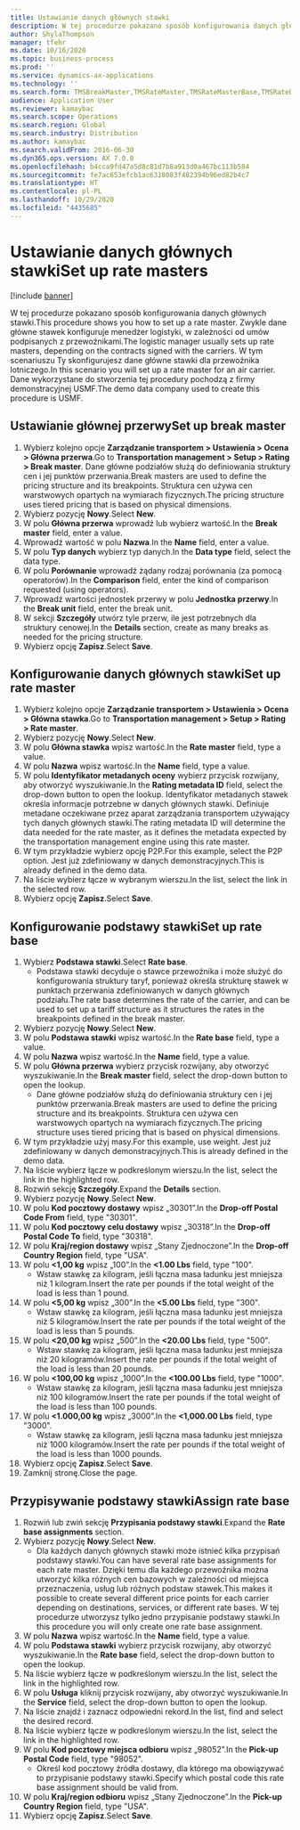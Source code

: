 ```yaml
---
title: Ustawianie danych głównych stawki
description: W tej procedurze pokazano sposób konfigurowania danych głównych stawki.
author: ShylaThompson
manager: tfehr
ms.date: 10/16/2020
ms.topic: business-process
ms.prod: ''
ms.service: dynamics-ax-applications
ms.technology: ''
ms.search.form: TMSBreakMaster,TMSRateMaster,TMSRateMasterBase,TMSRateBaseType, TMSRouteWorkbench
audience: Application User
ms.reviewer: kamaybac
ms.search.scope: Operations
ms.search.region: Global
ms.search.industry: Distribution
ms.author: kamaybac
ms.search.validFrom: 2016-06-30
ms.dyn365.ops.version: AX 7.0.0
ms.openlocfilehash: b4cca9fd47a5d8c81d7b8a913d0a467bc113b584
ms.sourcegitcommit: fe7ac653efcb1ac6318083f482394b96ed82b4c7
ms.translationtype: HT
ms.contentlocale: pl-PL
ms.lasthandoff: 10/29/2020
ms.locfileid: "4435685"
---
```

# <a name="set-up-rate-masters"></a><span data-ttu-id="92567-103">Ustawianie danych głównych stawki</span><span class="sxs-lookup"><span data-stu-id="92567-103">Set up rate masters</span></span>

[!include [banner](../../includes/banner.md)]

<span data-ttu-id="92567-104">W tej procedurze pokazano sposób konfigurowania danych głównych stawki.</span><span class="sxs-lookup"><span data-stu-id="92567-104">This procedure shows you how to set up a rate master.</span></span> <span data-ttu-id="92567-105">Zwykle dane główne stawek konfiguruje menedżer logistyki, w zależności od umów podpisanych z przewoźnikami.</span><span class="sxs-lookup"><span data-stu-id="92567-105">The logistic manager usually sets up rate masters, depending on the contracts signed with the carriers.</span></span> <span data-ttu-id="92567-106">W tym scenariuszu Ty skonfigurujesz dane główne stawki dla przewoźnika lotniczego.</span><span class="sxs-lookup"><span data-stu-id="92567-106">In this scenario you will set up a rate master for an air carrier.</span></span> <span data-ttu-id="92567-107">Dane wykorzystane do stworzenia tej procedury pochodzą z firmy demonstracyjnej USMF.</span><span class="sxs-lookup"><span data-stu-id="92567-107">The demo data company used to create this procedure is USMF.</span></span>

## <a name="set-up-break-master"></a><span data-ttu-id="92567-108">Ustawianie głównej przerwy</span><span class="sxs-lookup"><span data-stu-id="92567-108">Set up break master</span></span>

1. <span data-ttu-id="92567-109">Wybierz kolejno opcje **Zarządzanie transportem > Ustawienia > Ocena > Główna przerwa**.</span><span class="sxs-lookup"><span data-stu-id="92567-109">Go to **Transportation management > Setup > Rating > Break master**.</span></span> <span data-ttu-id="92567-110">Dane główne podziałów służą do definiowania struktury cen i jej punktów przerwania.</span><span class="sxs-lookup"><span data-stu-id="92567-110">Break masters are used to define the pricing structure and its breakpoints.</span></span> <span data-ttu-id="92567-111">Struktura cen używa cen warstwowych opartych na wymiarach fizycznych.</span><span class="sxs-lookup"><span data-stu-id="92567-111">The pricing structure uses tiered pricing that is based on physical dimensions.</span></span>  
1. <span data-ttu-id="92567-112">Wybierz pozycję **Nowy**.</span><span class="sxs-lookup"><span data-stu-id="92567-112">Select **New**.</span></span>
1. <span data-ttu-id="92567-113">W polu **Główna przerwa** wprowadź lub wybierz wartość.</span><span class="sxs-lookup"><span data-stu-id="92567-113">In the **Break master** field, enter a value.</span></span>
1. <span data-ttu-id="92567-114">Wprowadź wartość w polu **Nazwa**.</span><span class="sxs-lookup"><span data-stu-id="92567-114">In the **Name** field, enter a value.</span></span>
1. <span data-ttu-id="92567-115">W polu **Typ danych** wybierz typ danych.</span><span class="sxs-lookup"><span data-stu-id="92567-115">In the **Data type** field, select the data type.</span></span>
1. <span data-ttu-id="92567-116">W polu **Porównanie** wprowadź żądany rodzaj porównania (za pomocą operatorów).</span><span class="sxs-lookup"><span data-stu-id="92567-116">In the **Comparison** field, enter the kind of comparison requested (using operators).</span></span>
1. <span data-ttu-id="92567-117">Wprowadź wartości jednostek przerwy w polu **Jednostka przerwy**.</span><span class="sxs-lookup"><span data-stu-id="92567-117">In the **Break unit** field, enter the break unit.</span></span>
1. <span data-ttu-id="92567-118">W sekcji **Szczegóły** utwórz tyle przerw, ile jest potrzebnych dla struktury cenowej.</span><span class="sxs-lookup"><span data-stu-id="92567-118">In the **Details** section, create as many breaks as needed for the pricing structure.</span></span>
1. <span data-ttu-id="92567-119">Wybierz opcję **Zapisz**.</span><span class="sxs-lookup"><span data-stu-id="92567-119">Select **Save**.</span></span>

## <a name="set-up-rate-master"></a><span data-ttu-id="92567-120">Konfigurowanie danych głównych stawki</span><span class="sxs-lookup"><span data-stu-id="92567-120">Set up rate master</span></span>

1. <span data-ttu-id="92567-121">Wybierz kolejno opcje **Zarządzanie transportem > Ustawienia > Ocena > Główna stawka**.</span><span class="sxs-lookup"><span data-stu-id="92567-121">Go to **Transportation management > Setup > Rating > Rate master**.</span></span>
1. <span data-ttu-id="92567-122">Wybierz pozycję **Nowy**.</span><span class="sxs-lookup"><span data-stu-id="92567-122">Select **New**.</span></span>
1. <span data-ttu-id="92567-123">W polu **Główna stawka** wpisz wartość.</span><span class="sxs-lookup"><span data-stu-id="92567-123">In the **Rate master** field, type a value.</span></span>
1. <span data-ttu-id="92567-124">W polu **Nazwa** wpisz wartość.</span><span class="sxs-lookup"><span data-stu-id="92567-124">In the **Name** field, type a value.</span></span>
1. <span data-ttu-id="92567-125">W polu **Identyfikator metadanych oceny** wybierz przycisk rozwijany, aby otworzyć wyszukiwanie.</span><span class="sxs-lookup"><span data-stu-id="92567-125">In the **Rating metadata ID** field, select the drop-down button to open the lookup.</span></span> <span data-ttu-id="92567-126">Identyfikator metadanych stawek określa informacje potrzebne w danych głównych stawki. Definiuje metadane oczekiwane przez aparat zarządzania transportem używający tych danych głównych stawki.</span><span class="sxs-lookup"><span data-stu-id="92567-126">The rating metadata ID will determine the data needed for the rate master, as it defines the metadata expected by the transportation management engine using this rate master.</span></span>  
1. <span data-ttu-id="92567-127">W tym przykładzie wybierz opcję P2P.</span><span class="sxs-lookup"><span data-stu-id="92567-127">For this example, select the P2P option.</span></span> <span data-ttu-id="92567-128">Jest już zdefiniowany w danych demonstracyjnych.</span><span class="sxs-lookup"><span data-stu-id="92567-128">This is already defined in the demo data.</span></span>
1. <span data-ttu-id="92567-129">Na liście wybierz łącze w wybranym wierszu.</span><span class="sxs-lookup"><span data-stu-id="92567-129">In the list, select the link in the selected row.</span></span>
1. <span data-ttu-id="92567-130">Wybierz opcję **Zapisz**.</span><span class="sxs-lookup"><span data-stu-id="92567-130">Select **Save**.</span></span>

## <a name="set-up-rate-base"></a><span data-ttu-id="92567-131">Konfigurowanie podstawy stawki</span><span class="sxs-lookup"><span data-stu-id="92567-131">Set up rate base</span></span>

1. <span data-ttu-id="92567-132">Wybierz **Podstawa stawki**.</span><span class="sxs-lookup"><span data-stu-id="92567-132">Select **Rate base**.</span></span>
    * <span data-ttu-id="92567-133">Podstawa stawki decyduje o stawce przewoźnika i może służyć do konfigurowania struktury taryf, ponieważ określa strukturę stawek w punktach przerwania zdefiniowanych w danych głównych podziału.</span><span class="sxs-lookup"><span data-stu-id="92567-133">The rate base determines the rate of the carrier, and can be used to set up a tariff structure as it structures the rates in the breakpoints defined in the break master.</span></span>  
2. <span data-ttu-id="92567-134">Wybierz pozycję **Nowy**.</span><span class="sxs-lookup"><span data-stu-id="92567-134">Select **New**.</span></span>
3. <span data-ttu-id="92567-135">W polu **Podstawa stawki** wpisz wartość.</span><span class="sxs-lookup"><span data-stu-id="92567-135">In the **Rate base** field, type a value.</span></span>
4. <span data-ttu-id="92567-136">W polu **Nazwa** wpisz wartość.</span><span class="sxs-lookup"><span data-stu-id="92567-136">In the **Name** field, type a value.</span></span>
5. <span data-ttu-id="92567-137">W polu **Główna przerwa** wybierz przycisk rozwijany, aby otworzyć wyszukiwanie.</span><span class="sxs-lookup"><span data-stu-id="92567-137">In the **Break master** field, select the drop-down button to open the lookup.</span></span>
    * <span data-ttu-id="92567-138">Dane główne podziałów służą do definiowania struktury cen i jej punktów przerwania.</span><span class="sxs-lookup"><span data-stu-id="92567-138">Break masters are used to define the pricing structure and its breakpoints.</span></span> <span data-ttu-id="92567-139">Struktura cen używa cen warstwowych opartych na wymiarach fizycznych.</span><span class="sxs-lookup"><span data-stu-id="92567-139">The pricing structure uses tiered pricing that is based on physical dimensions.</span></span>  
6. <span data-ttu-id="92567-140">W tym przykładzie użyj masy.</span><span class="sxs-lookup"><span data-stu-id="92567-140">For this example, use weight.</span></span> <span data-ttu-id="92567-141">Jest już zdefiniowany w danych demonstracyjnych.</span><span class="sxs-lookup"><span data-stu-id="92567-141">This is already defined in the demo data.</span></span>
7. <span data-ttu-id="92567-142">Na liście wybierz łącze w podkreślonym wierszu.</span><span class="sxs-lookup"><span data-stu-id="92567-142">In the list, select the link in the highlighted row.</span></span>
8. <span data-ttu-id="92567-143">Rozwiń sekcję **Szczegóły**.</span><span class="sxs-lookup"><span data-stu-id="92567-143">Expand the **Details** section.</span></span>
9. <span data-ttu-id="92567-144">Wybierz pozycję **Nowy**.</span><span class="sxs-lookup"><span data-stu-id="92567-144">Select **New**.</span></span>
10. <span data-ttu-id="92567-145">W polu **Kod pocztowy dostawy** wpisz „30301”.</span><span class="sxs-lookup"><span data-stu-id="92567-145">In the **Drop-off Postal Code From** field, type "30301".</span></span>
11. <span data-ttu-id="92567-146">W polu **Kod pocztowy celu dostawy** wpisz „30318”.</span><span class="sxs-lookup"><span data-stu-id="92567-146">In the **Drop-off Postal Code To** field, type "30318".</span></span>
12. <span data-ttu-id="92567-147">W polu **Kraj/region dostawy** wpisz „Stany Zjednoczone”.</span><span class="sxs-lookup"><span data-stu-id="92567-147">In the **Drop-off Country Region** field, type "USA".</span></span>
13. <span data-ttu-id="92567-148">W polu **<1,00 kg** wpisz „100”.</span><span class="sxs-lookup"><span data-stu-id="92567-148">In the **<1.00 Lbs** field, type "100".</span></span>
    * <span data-ttu-id="92567-149">Wstaw stawkę za kilogram, jeśli łączna masa ładunku jest mniejsza niż 1 kilogram.</span><span class="sxs-lookup"><span data-stu-id="92567-149">Insert the rate per pounds if the total weight of the load is less than 1 pound.</span></span>  
14. <span data-ttu-id="92567-150">W polu **<5,00 kg** wpisz „300”.</span><span class="sxs-lookup"><span data-stu-id="92567-150">In the **<5.00 Lbs** field, type "300".</span></span>
    * <span data-ttu-id="92567-151">Wstaw stawkę za kilogram, jeśli łączna masa ładunku jest mniejsza niż 5 kilogramów.</span><span class="sxs-lookup"><span data-stu-id="92567-151">Insert the rate per pounds if the total weight of the load is less than 5 pounds.</span></span>  
15. <span data-ttu-id="92567-152">W polu **<20,00 kg** wpisz „500”.</span><span class="sxs-lookup"><span data-stu-id="92567-152">In the **<20.00 Lbs** field, type "500".</span></span>
    * <span data-ttu-id="92567-153">Wstaw stawkę za kilogram, jeśli łączna masa ładunku jest mniejsza niż 20 kilogramów.</span><span class="sxs-lookup"><span data-stu-id="92567-153">Insert the rate per pounds if the total weight of the load is less than 20 pounds.</span></span>  
16. <span data-ttu-id="92567-154">W polu **<100,00 kg** wpisz „1000”.</span><span class="sxs-lookup"><span data-stu-id="92567-154">In the **<100.00 Lbs** field, type "1000".</span></span>
    * <span data-ttu-id="92567-155">Wstaw stawkę za kilogram, jeśli łączna masa ładunku jest mniejsza niż 100 kilogramów.</span><span class="sxs-lookup"><span data-stu-id="92567-155">Insert the rate per pounds if the total weight of the load is less than 100 pounds.</span></span>  
17. <span data-ttu-id="92567-156">W polu **<1.000,00 kg** wpisz „3000”.</span><span class="sxs-lookup"><span data-stu-id="92567-156">In the **<1,000.00 Lbs** field, type "3000".</span></span>
    * <span data-ttu-id="92567-157">Wstaw stawkę za kilogram, jeśli łączna masa ładunku jest mniejsza niż 1000 kilogramów.</span><span class="sxs-lookup"><span data-stu-id="92567-157">Insert the rate per pounds if the total weight of the load is less than 1000 pounds.</span></span>  
18. <span data-ttu-id="92567-158">Wybierz opcję **Zapisz**.</span><span class="sxs-lookup"><span data-stu-id="92567-158">Select **Save**.</span></span>
19. <span data-ttu-id="92567-159">Zamknij stronę.</span><span class="sxs-lookup"><span data-stu-id="92567-159">Close the page.</span></span>

## <a name="assign-rate-base"></a><span data-ttu-id="92567-160">Przypisywanie podstawy stawki</span><span class="sxs-lookup"><span data-stu-id="92567-160">Assign rate base</span></span>

1. <span data-ttu-id="92567-161">Rozwiń lub zwiń sekcję **Przypisania podstawy stawki**.</span><span class="sxs-lookup"><span data-stu-id="92567-161">Expand the **Rate base assignments** section.</span></span>
2. <span data-ttu-id="92567-162">Wybierz pozycję **Nowy**.</span><span class="sxs-lookup"><span data-stu-id="92567-162">Select **New**.</span></span>
    * <span data-ttu-id="92567-163">Dla każdych danych głównych stawki może istnieć kilka przypisań podstawy stawki.</span><span class="sxs-lookup"><span data-stu-id="92567-163">You can have several rate base assignments for each rate master.</span></span> <span data-ttu-id="92567-164">Dzięki temu dla każdego przewoźnika można utworzyć kilka różnych cen bazowych w zależności od miejsca przeznaczenia, usług lub różnych podstaw stawek.</span><span class="sxs-lookup"><span data-stu-id="92567-164">This makes it possible to create several different price points for each carrier depending on destinations, services, or different rate bases.</span></span> <span data-ttu-id="92567-165">W tej procedurze utworzysz tylko jedno przypisanie podstawy stawki.</span><span class="sxs-lookup"><span data-stu-id="92567-165">In this procedure you will only create one rate base assignment.</span></span>  
3. <span data-ttu-id="92567-166">W polu **Nazwa** wpisz wartość.</span><span class="sxs-lookup"><span data-stu-id="92567-166">In the **Name** field, type a value.</span></span>
4. <span data-ttu-id="92567-167">W polu **Podstawa stawki** wybierz przycisk rozwijany, aby otworzyć wyszukiwanie.</span><span class="sxs-lookup"><span data-stu-id="92567-167">In the **Rate base** field, select the drop-down button to open the lookup.</span></span>
5. <span data-ttu-id="92567-168">Na liście wybierz łącze w podkreślonym wierszu.</span><span class="sxs-lookup"><span data-stu-id="92567-168">In the list, select the link in the highlighted row.</span></span>
6. <span data-ttu-id="92567-169">W polu **Usługa** kliknij przycisk rozwijany, aby otworzyć wyszukiwanie.</span><span class="sxs-lookup"><span data-stu-id="92567-169">In the **Service** field, select the drop-down button to open the lookup.</span></span>
7. <span data-ttu-id="92567-170">Na liście znajdź i zaznacz odpowiedni rekord.</span><span class="sxs-lookup"><span data-stu-id="92567-170">In the list, find and select the desired record.</span></span>
8. <span data-ttu-id="92567-171">Na liście wybierz łącze w podkreślonym wierszu.</span><span class="sxs-lookup"><span data-stu-id="92567-171">In the list, select the link in the highlighted row.</span></span>
9. <span data-ttu-id="92567-172">W polu **Kod pocztowy miejsca odbioru** wpisz „98052”.</span><span class="sxs-lookup"><span data-stu-id="92567-172">In the **Pick-up Postal Code** field, type "98052".</span></span>
    * <span data-ttu-id="92567-173">Określ kod pocztowy źródła dostawy, dla którego ma obowiązywać to przypisanie podstawy stawki.</span><span class="sxs-lookup"><span data-stu-id="92567-173">Specify which postal code this rate base assignment should be valid from.</span></span>
10. <span data-ttu-id="92567-174">W polu **Kraj/region odbioru** wpisz „Stany Zjednoczone”.</span><span class="sxs-lookup"><span data-stu-id="92567-174">In the **Pick-up Country Region** field, type "USA".</span></span>
11. <span data-ttu-id="92567-175">Wybierz opcję **Zapisz**.</span><span class="sxs-lookup"><span data-stu-id="92567-175">Select **Save**.</span></span>
